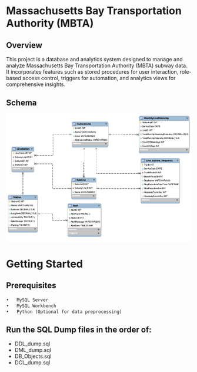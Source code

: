 # Massachusetts Bay Transportation Authority (MBTA)

## Overview
This project is a database and analytics system designed to manage and analyze Massachusetts Bay Transportation Authority (MBTA) subway data. It incorporates features such as stored procedures for user interaction, role-based access control, triggers for automation, and analytics views for comprehensive insights. 

## Schema
![Alt text](./mbta_schema.jpeg)

# Getting Started
## Prerequisites
	•	MySQL Server
	•	MySQL Workbench
	•	Python (Optional for data preprocessing)

## Run the SQL Dump files in the order of:
- DDL_dump.sql
- DML_dump.sql
- DB_Objects.sql
- DCL_dump.sql

